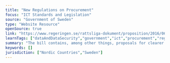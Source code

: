 ```yaml
---
title: "New Regulations on Procurement"
focus: "ICT Standards and Legislation"
source: "Government of Sweden"
type: "Website Resource"
openSource: true
link: "https://www.regeringen.se/rattsliga-dokument/proposition/2016/06/prop.-201516195/"
learnTags: ["dataAndDataSecurity","government","ict","procurement","regulation"]
summary: "The bill contains, among other things, proposals for clearer rules on environmental, labor law and social considerations. "
keywords: []
jurisdiction: ["Nordic Countries","Sweden"]
---
```

